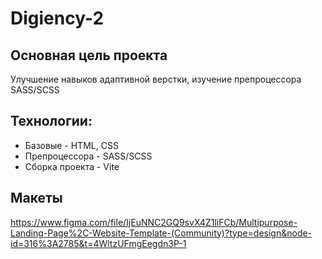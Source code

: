 # Digiency-2

## Основная цель проекта
Улучшение навыков адаптивной верстки, изучение препроцессора SASS/SCSS

## Технологии:
* Базовые - HTML, CSS
* Препроцессора - SASS/SCSS
* Сборка проекта -  Vite

## Макеты
https://www.figma.com/file/IjEuNNC2GQ9svX4Z1liFCb/Multipurpose-Landing-Page%2C-Website-Template-(Community)?type=design&node-id=316%3A2785&t=4WltzUFmgEegdn3P-1
